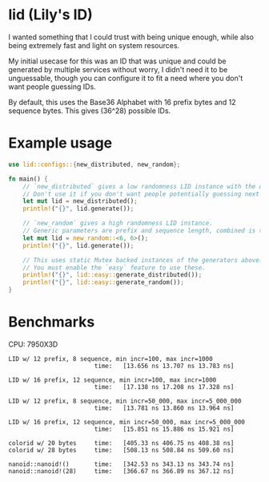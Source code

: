 # lid (Lily's ID)

I wanted something that I could trust with being unique enough, while also being extremely fast and light on system
resources.

My initial usecase for this was an ID that was unique and could be generated by multiple services without worry, I
didn't need it to be unguessable, though you can configure it to fit a need where you don't want people guessing IDs.

By default, this uses the Base36 Alphabet with 16 prefix bytes and 12 sequence bytes. This gives (36^28) possible IDs.

# Example usage

```rust
use lid::configs::{new_distributed, new_random};

fn main() {
    // `new_distributed` gives a low randomness LID instance with the default size of 20 bytes.
    // Don't use it if you don't want people potentially guessing next IDs.
    let mut lid = new_distributed();
    println!("{}", lid.generate());

    // `new_random` gives a high randomness LID instance.
    // Generic parameters are prefix and sequence length, combined is the total size of the id.
    let mut lid = new_random::<6, 6>();
    println!("{}", lid.generate());

    // This uses static Mutex backed instances of the generators above.
    // You must enable the `easy` feature to use these.
    println!("{}", lid::easy::generate_distributed());
    println!("{}", lid::easy::generate_random());
}

```

# Benchmarks

CPU: 7950X3D

```
LID w/ 12 prefix, 8 sequence, min incr=100, max incr=1000
                        time:   [13.656 ns 13.707 ns 13.783 ns]

LID w/ 16 prefix, 12 sequence, min incr=100, max incr=1000
                        time:   [17.138 ns 17.208 ns 17.328 ns]

LID w/ 12 prefix, 8 sequence, min incr=50_000, max incr=5_000_000
                        time:   [13.781 ns 13.860 ns 13.964 ns]

LID w/ 16 prefix, 12 sequence, min incr=50_000, max incr=5_000_000
                        time:   [15.851 ns 15.886 ns 15.921 ns]

colorid w/ 20 bytes     time:   [405.33 ns 406.75 ns 408.38 ns]
colorid w/ 28 bytes     time:   [508.13 ns 508.84 ns 509.60 ns]

nanoid::nanoid!()       time:   [342.53 ns 343.13 ns 343.74 ns]
nanoid::nanoid!(28)     time:   [366.67 ns 366.89 ns 367.12 ns]
```